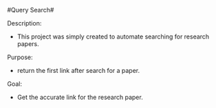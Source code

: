 #Query Search#

Description: 
- This project was simply created to automate searching
for research papers.

Purpose: 
- return the first link after search for a paper.

Goal: 
- Get the accurate link for the research paper.
